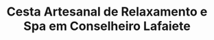 ---
title: "Cesta Artesanal de Relaxamento e Spa em Conselheiro Lafaiete"
description: "Proporcione momentos de relaxamento com uma cesta artesanal de spa em Conselheiro Lafaiete. Itens feitos à mão, perfeitos para um dia de autocuidado e bem-estar."
layout: "home.html"
permalink: "/cesta-artesanal-de-relaxamento-e-spa-em-conselheiro-lafaiete/"
---